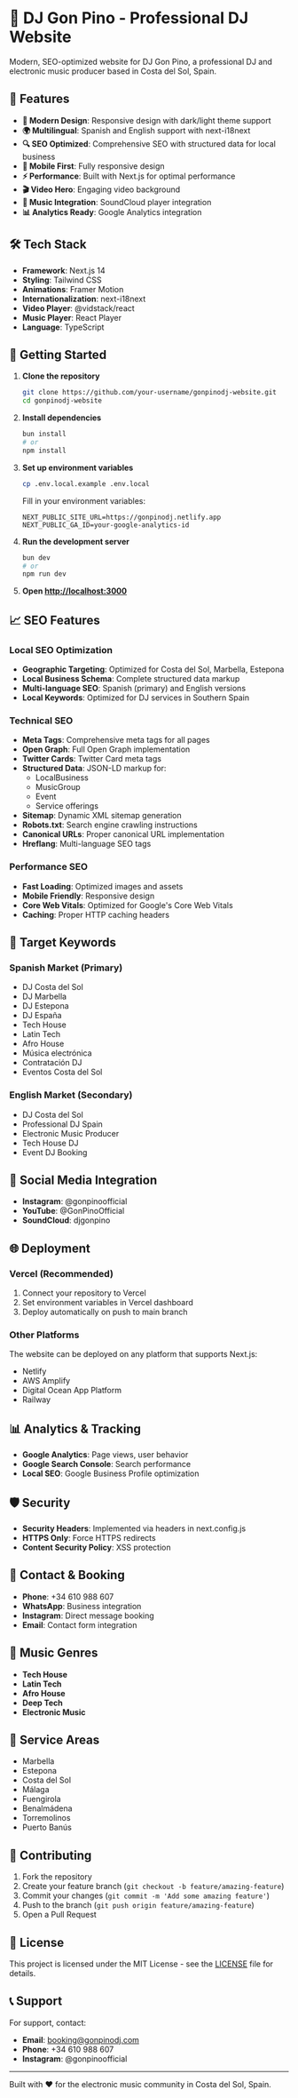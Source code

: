 # 🎵 DJ Gon Pino - Professional DJ Website

Modern, SEO-optimized website for DJ Gon Pino, a professional DJ and electronic music producer based in Costa del Sol, Spain.

## 🌟 Features

- **🎨 Modern Design**: Responsive design with dark/light theme support
- **🌍 Multilingual**: Spanish and English support with next-i18next
- **🔍 SEO Optimized**: Comprehensive SEO with structured data for local business
- **📱 Mobile First**: Fully responsive design
- **⚡ Performance**: Built with Next.js for optimal performance
- **🎬 Video Hero**: Engaging video background
- **🎵 Music Integration**: SoundCloud player integration
- **📊 Analytics Ready**: Google Analytics integration

## 🛠️ Tech Stack

- **Framework**: Next.js 14
- **Styling**: Tailwind CSS
- **Animations**: Framer Motion
- **Internationalization**: next-i18next
- **Video Player**: @vidstack/react
- **Music Player**: React Player
- **Language**: TypeScript

## 🚀 Getting Started

1. **Clone the repository**
   ```bash
   git clone https://github.com/your-username/gonpinodj-website.git
   cd gonpinodj-website
   ```

2. **Install dependencies**
   ```bash
   bun install
   # or
   npm install
   ```

3. **Set up environment variables**
   ```bash
   cp .env.local.example .env.local
   ```
   
   Fill in your environment variables:
   ```env
   NEXT_PUBLIC_SITE_URL=https://gonpinodj.netlify.app
   NEXT_PUBLIC_GA_ID=your-google-analytics-id
   ```

4. **Run the development server**
   ```bash
   bun dev
   # or
   npm run dev
   ```

5. **Open [http://localhost:3000](http://localhost:3000)**

## 📈 SEO Features

### Local SEO Optimization
- **Geographic Targeting**: Optimized for Costa del Sol, Marbella, Estepona
- **Local Business Schema**: Complete structured data markup
- **Multi-language SEO**: Spanish (primary) and English versions
- **Local Keywords**: Optimized for DJ services in Southern Spain

### Technical SEO
- **Meta Tags**: Comprehensive meta tags for all pages
- **Open Graph**: Full Open Graph implementation
- **Twitter Cards**: Twitter Card meta tags
- **Structured Data**: JSON-LD markup for:
  - LocalBusiness
  - MusicGroup
  - Event
  - Service offerings
- **Sitemap**: Dynamic XML sitemap generation
- **Robots.txt**: Search engine crawling instructions
- **Canonical URLs**: Proper canonical URL implementation
- **Hreflang**: Multi-language SEO tags

### Performance SEO
- **Fast Loading**: Optimized images and assets
- **Mobile Friendly**: Responsive design
- **Core Web Vitals**: Optimized for Google's Core Web Vitals
- **Caching**: Proper HTTP caching headers

## 🎯 Target Keywords

### Spanish Market (Primary)
- DJ Costa del Sol
- DJ Marbella
- DJ Estepona
- DJ España
- Tech House
- Latin Tech
- Afro House
- Música electrónica
- Contratación DJ
- Eventos Costa del Sol

### English Market (Secondary)
- DJ Costa del Sol
- Professional DJ Spain
- Electronic Music Producer
- Tech House DJ
- Event DJ Booking

## 📱 Social Media Integration

- **Instagram**: @gonpinoofficial
- **YouTube**: @GonPinoOfficial
- **SoundCloud**: djgonpino

## 🌐 Deployment

### Vercel (Recommended)
1. Connect your repository to Vercel
2. Set environment variables in Vercel dashboard
3. Deploy automatically on push to main branch

### Other Platforms
The website can be deployed on any platform that supports Next.js:
- Netlify
- AWS Amplify
- Digital Ocean App Platform
- Railway

## 📊 Analytics & Tracking

- **Google Analytics**: Page views, user behavior
- **Google Search Console**: Search performance
- **Local SEO**: Google Business Profile optimization

## 🛡️ Security

- **Security Headers**: Implemented via headers in next.config.js
- **HTTPS Only**: Force HTTPS redirects
- **Content Security Policy**: XSS protection

## 📧 Contact & Booking

- **Phone**: +34 610 988 607
- **WhatsApp**: Business integration
- **Instagram**: Direct message booking
- **Email**: Contact form integration

## 🎵 Music Genres

- **Tech House**
- **Latin Tech**
- **Afro House**
- **Deep Tech**
- **Electronic Music**

## 📍 Service Areas

- Marbella
- Estepona
- Costa del Sol
- Málaga
- Fuengirola
- Benalmádena
- Torremolinos
- Puerto Banús

## 🤝 Contributing

1. Fork the repository
2. Create your feature branch (`git checkout -b feature/amazing-feature`)
3. Commit your changes (`git commit -m 'Add some amazing feature'`)
4. Push to the branch (`git push origin feature/amazing-feature`)
5. Open a Pull Request

## 📄 License

This project is licensed under the MIT License - see the [LICENSE](LICENSE) file for details.

## 📞 Support

For support, contact:
- **Email**: booking@gonpinodj.com
- **Phone**: +34 610 988 607
- **Instagram**: @gonpinoofficial

---

Built with ❤️ for the electronic music community in Costa del Sol, Spain.
